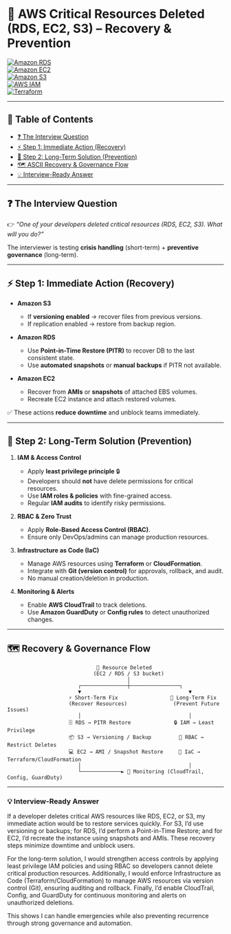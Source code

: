 # 🚨 AWS Critical Resources Deleted (RDS, EC2, S3) – Recovery & Prevention

[![Amazon RDS](https://img.shields.io/badge/Amazon-RDS-blue?logo=amazon-aws)](https://docs.aws.amazon.com/AmazonRDS/latest/UserGuide/Welcome.html)  
[![Amazon EC2](https://img.shields.io/badge/Amazon-EC2-orange?logo=amazon-aws)](https://docs.aws.amazon.com/AWSEC2/latest/UserGuide/EC2_GetStarted.html)  
[![Amazon S3](https://img.shields.io/badge/Amazon-S3-green?logo=amazon-aws)](https://docs.aws.amazon.com/AmazonS3/latest/userguide/Welcome.html)  
[![AWS IAM](https://img.shields.io/badge/AWS-IAM-red?logo=amazon-aws)](https://docs.aws.amazon.com/IAM/latest/UserGuide/introduction.html)  
[![Terraform](https://img.shields.io/badge/Terraform-IaC-purple?logo=terraform)](https://developer.hashicorp.com/terraform/docs)  

---

## 📑 Table of Contents
- [❓ The Interview Question](#-the-interview-question)
- [⚡ Step 1: Immediate Action (Recovery)](#-step-1-immediate-action-recovery)
- [🔧 Step 2: Long-Term Solution (Prevention)](#-step-2-long-term-solution-prevention)
- [🗺️ ASCII Recovery & Governance Flow](#️-ascii-recovery--governance-flow)
- [💡 Interview-Ready Answer](#-interview-ready-answer)

---

## ❓ The Interview Question
👉 *“One of your developers deleted critical resources (RDS, EC2, S3). What will you do?”*  

The interviewer is testing **crisis handling** (short-term) + **preventive governance** (long-term).  

---

## ⚡ Step 1: Immediate Action (Recovery)

- **Amazon S3**  
  - If **versioning enabled** → recover files from previous versions.  
  - If replication enabled → restore from backup region.  

- **Amazon RDS**  
  - Use **Point-in-Time Restore (PITR)** to recover DB to the last consistent state.  
  - Use **automated snapshots** or **manual backups** if PITR not available.  

- **Amazon EC2**  
  - Recover from **AMIs** or **snapshots** of attached EBS volumes.  
  - Recreate EC2 instance and attach restored volumes.  

✅ These actions **reduce downtime** and unblock teams immediately.  

---

## 🔧 Step 2: Long-Term Solution (Prevention)

1. **IAM & Access Control**
   - Apply **least privilege principle** 🔒  
   - Developers should **not** have delete permissions for critical resources.  
   - Use **IAM roles & policies** with fine-grained access.  
   - Regular **IAM audits** to identify risky permissions.  

2. **RBAC & Zero Trust**
   - Apply **Role-Based Access Control (RBAC)**.  
   - Ensure only DevOps/admins can manage production resources.  

3. **Infrastructure as Code (IaC)**
   - Manage AWS resources using **Terraform** or **CloudFormation**.  
   - Integrate with **Git (version control)** for approvals, rollback, and audit.  
   - No manual creation/deletion in production.  

4. **Monitoring & Alerts**
   - Enable **AWS CloudTrail** to track deletions.  
   - Use **Amazon GuardDuty** or **Config rules** to detect unauthorized changes.  

---

## 🗺️ Recovery & Governance Flow

                                 🚨 Resource Deleted
                                (EC2 / RDS / S3 bucket)
                                           │
                           ┌───────────────┼────────────────┐
                           ▼                                   ▼
                        ⚡ Short-Term Fix                 🔧 Long-Term Fix
                        (Recover Resources)               (Prevent Future Issues)
                           │                                   │
                        🗄️ RDS → PITR Restore              🔒 IAM → Least Privilege
                        📦 S3 → Versioning / Backup         👥 RBAC → Restrict Deletes
                        💻 EC2 → AMI / Snapshot Restore     📜 IaC → Terraform/CloudFormation
                           │                                   │
                           └─────────────► 📡 Monitoring (CloudTrail, Config, GuardDuty)


---
### 💡 Interview-Ready Answer
If a developer deletes critical AWS resources like RDS, EC2, or S3, my immediate action would be to restore services quickly. For S3, I’d use versioning or backups; for RDS, I’d perform a Point-in-Time Restore; and for EC2, I’d recreate the instance using snapshots and AMIs. These recovery steps minimize downtime and unblock users.

For the long-term solution, I would strengthen access controls by applying least privilege IAM policies and using RBAC so developers cannot delete critical production resources. Additionally, I would enforce Infrastructure as Code (Terraform/CloudFormation) to manage AWS resources via version control (Git), ensuring auditing and rollback. Finally, I’d enable CloudTrail, Config, and GuardDuty for continuous monitoring and alerts on unauthorized deletions.

This shows I can handle emergencies while also preventing recurrence through strong governance and automation.
